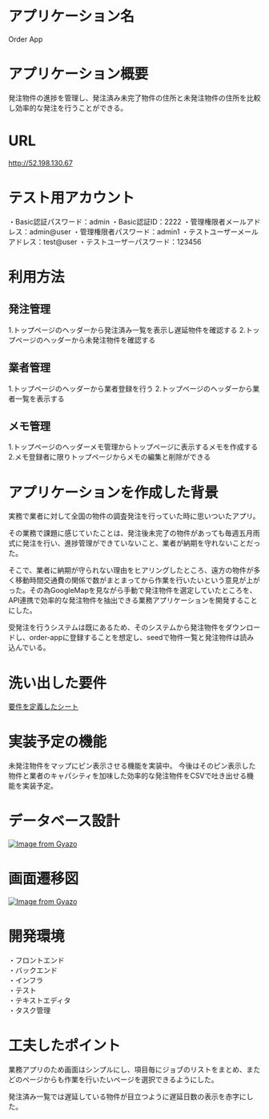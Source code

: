
# アプリケーション名
Order App

# アプリケーション概要
発注物件の進捗を管理し、発注済み未完了物件の住所と未発注物件の住所を比較し効率的な発注を行うことができる。

# URL
http://52.198.130.67

# テスト用アカウント 
・Basic認証パスワード：admin
・Basic認証ID：2222
・管理権限者メールアドレス：admin@user
・管理権限者パスワード：admin1
・テストユーザーメールアドレス：test@user
・テストユーザーパスワード：123456

# 利用方法
## 発注管理
1.トップページのヘッダーから発注済み一覧を表示し遅延物件を確認する
2.トップページのヘッダーから未発注物件を確認する

## 業者管理
1.トップページのヘッダーから業者登録を行う
2.トップページのヘッダーから業者一覧を表示する

## メモ管理
1.トップページのヘッダーメモ管理からトップページに表示するメモを作成する
2.メモ登録者に限りトップページからメモの編集と削除ができる

# アプリケーションを作成した背景
実務で業者に対して全国の物件の調査発注を行っていた時に思いついたアプリ。

その業務で課題に感じていたことは、発注後未完了の物件があっても毎週五月雨式に発注を行い、進捗管理ができていないこと、業者が納期を守れないことだった。

そこで、業者に納期が守られない理由をヒアリングしたところ、遠方の物件が多く移動時間交通費の関係で数がまとまってから作業を行いたいという意見が上がった。その為GoogleMapを見ながら手動で発注物件を選定していたところを、API連携で効率的な発注物件を抽出できる業務アプリケーションを開発することにした。

受発注を行うシステムは既にあるため、そのシステムから発注物件をダウンロードし、order-appに登録することを想定し、seedで物件一覧と発注物件は読み込んでいる。

# 洗い出した要件
[要件を定義したシート](https://docs.google.com/spreadsheets/d/12mUmXy1OOovkxrJ8fVpqVtcQO2olVZ-m6qJ8mCSMbJM/edit#gid=982722306)

# 実装予定の機能
未発注物件をマップにピン表示させる機能を実装中。
今後はそのピン表示した物件と業者のキャパシティを加味した効率的な発注物件をCSVで吐き出せる機能を実装予定。

# データベース設計

[![Image from Gyazo](https://i.gyazo.com/becbfeae5516af05e200c7f2458d556e.png)](https://gyazo.com/becbfeae5516af05e200c7f2458d556e)

# 画面遷移図

[![Image from Gyazo](https://i.gyazo.com/6832b45098a5f041a21a186c2ed41c8c.png)](https://gyazo.com/6832b45098a5f041a21a186c2ed41c8c)

# 開発環境
・フロントエンド  
・バックエンド  
・インフラ  
・テスト  
・テキストエディタ  
・タスク管理

# 工夫したポイント
業務アプリのため画面はシンプルにし、項目毎にジョブのリストをまとめ、またどのページからも作業を行いたいページを選択できるようにした。

発注済み一覧では遅延している物件が目立つように遅延日数の表示を赤字にした。